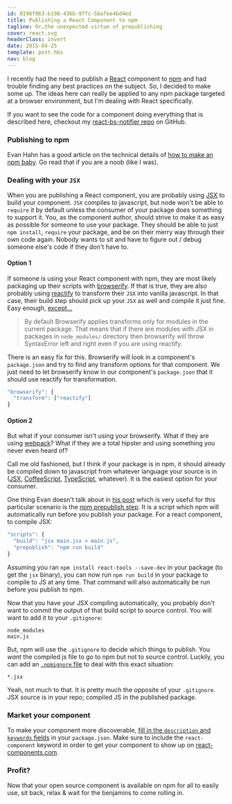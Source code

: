 ```yaml
---
id: 0196f063-b198-436b-97fc-5bafee4bd4ed
title: Publishing a React Component to npm
tagline: Or…the unexpected virtue of prepublishing
cover: react.svg
headerClass: invert
date: 2015-04-25
template: post.hbs
nav: blog
---
```


I recently had the need to publish a [React](http://facebook.github.io/react/) component to [npm](https://www.npmjs.com/) and had trouble finding any best practices on the subject. So, I decided to make some up. The ideas here can really be applied to any npm package targeted at a browser environment, but I'm dealing with React specifically.

If you want to see the code for a component doing everything that is described here, checkout my [react-bs-notifier repo](https://github.com/chadly/react-bs-notifier) on GitHub.

### Publishing to npm

Evan Hahn has a good article on the technical details of [how to make an npm baby](http://evanhahn.com/make-an-npm-baby/). Go read that if you are a noob (like I was).

### Dealing with your `JSX`

When you are publishing a React component, you are probably using [JSX](https://facebook.github.io/react/docs/jsx-in-depth.html) to build your component. `JSX` compiles to javascript, but node won't be able to `require` it by default unless the consumer of your package does something to support it. You, as the component author, should strive to make it as easy as possible for someone to use your package. They should be able to just `npm install`, `require` your package, and be on their merry way through their own code again. Nobody wants to sit and have to figure out / debug someone else's code if they don't have to.

#### Option 1

If someone is using your React component with npm, they are most likely packaging up their scripts with [browserify](http://browserify.org/). If that is true, they are also probably using [reactify](https://github.com/andreypopp/reactify) to transform their `JSX` into vanilla javascript. In that case, their build step should pick up your `JSX` as well and compile it just fine. Easy enough, [except...](https://github.com/andreypopp/reactify#code-in-3rd-party-packages-isnt-being-transformed-by-reactify)

> By default Browserify applies transforms only for modules in the current package. That means that if there are modules with JSX in packages in `node_modules/` directory then browserify will throw SyntaxError left and right even if you are using reactify.

There is an easy fix for this. Browserify will look in a component's `package.json` and try to find any transform options for that component. We just need to let browserify know in our component's `package.json` that it should use reactify for transformation.

```js
"browserify": {
  "transform": ["reactify"]
}
```

#### Option 2

But what if your consumer isn't using your browserify. What if they are using [webpack](http://webpack.github.io/)? What if they are a total hipster and using something you never even heard of?

Call me old fashioned, but I think if your package is in npm, it should already be compiled down to javascript from whatever language your source is in ([JSX](https://facebook.github.io/react/docs/jsx-in-depth.html), [CoffeeScript](http://coffeescript.org/), [TypeScript](http://www.typescriptlang.org/), whatever). It is the easiest option for your consumer.

One thing Evan doesn't talk about in [his post](http://evanhahn.com/make-an-npm-baby/) which is very useful for this particular scenario is the [npm prepublish step](https://docs.npmjs.com/misc/scripts). It is a script which npm will automatically run before you publish your package. For a react component, to compile JSX:

```js
"scripts": {
  "build": "jsx main.jsx > main.js",
  "prepublish": "npm run build"
}
```

Assuming you ran `npm install react-tools --save-dev` in your package (to get the `jsx` binary), you can now run `npm run build` in your package to compile to JS at any time. That command will also automatically be run before you publish to npm.

Now that you have your JSX compiling automatically, you probably don't want to commit the output of that build script to source control. You will want to add it to your `.gitignore`:

```
node_modules
main.js
```

But, npm will use the `.gitignore` to decide which things to publish. You _want_ the compiled js file to go to npm but not to source control. Luckily, you can add an [`.npmignore` file](https://docs.npmjs.com/misc/developers#keeping-files-out-of-your-package) to deal with this exact situation:

```
*.jsx
```

Yeah, not much to that. It is pretty much the opposite of your `.gitignore`. JSX source is in your repo; compiled JS in the published package.

### Market your component

To make your component more discoverable, [fill in the `description` and `keywords` fields](http://browsenpm.org/package.json) in your `package.json`. Make sure to include the `react-component` keyword in order to get your component to show up on [react-components.com](http://react-components.com/).

### Profit?

Now that your open source component is available on npm for all to easily use, sit back, relax & wait for the benjamins to come rolling in.
